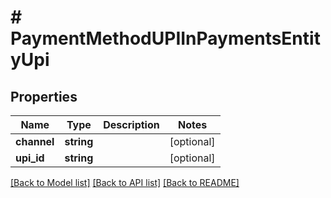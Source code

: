 # # PaymentMethodUPIInPaymentsEntityUpi

## Properties

Name | Type | Description | Notes
------------ | ------------- | ------------- | -------------
**channel** | **string** |  | [optional]
**upi_id** | **string** |  | [optional]

[[Back to Model list]](../../README.md#models) [[Back to API list]](../../README.md#endpoints) [[Back to README]](../../README.md)
